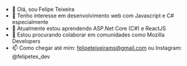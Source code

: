 - 👋 Olá, sou Felipe Teixeira
- 👀 Tenho interesse em desenvolvimento web com Javascript e C# especialmente
- 🌱 Atualmente estou aprendendo ASP.Net Core (C#) e ReactJS
- 💞️ Estou procurando colaborar em comunidades como Mozilla Developers
- 📫 Como chegar até mim: felipeteixeirams@gmail.com ou Instagram: @felipetex_dev



<!---
felipeteixeirams/felipeteixeirams is a ✨ special ✨ repository because its `README.md` (this file) appears on your GitHub profile.
You can click the Preview link to take a look at your changes.
--->
